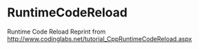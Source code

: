 # RuntimeCodeReload
Runtime Code Reload
Reprint from http://www.codinglabs.net/tutorial_CppRuntimeCodeReload.aspx
